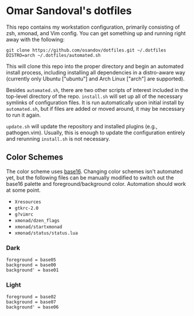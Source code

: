 Omar Sandoval's dotfiles
========================
This repo contains my workstation configuration, primarily consisting of zsh,
xmonad, and Vim config. You can get something up and running right away with
the following:

    git clone https://github.com/osandov/dotfiles.git ~/.dotfiles
    DISTRO=arch ~/.dotfiles/automated.sh

This will clone this repo into the proper directory and begin an automated
install process, including installing all dependencies in a distro-aware way
(currently only Ubuntu ["ubuntu"] and Arch Linux ["arch"] are supported).

Besides `automated.sh`, there are two other scripts of interest included in the
top-level directory of the repo. `install.sh` will set up all of the necessary
symlinks of configuration files. It is run automatically upon initial install
by `automated.sh`, but if files are added or moved around, it may be necessary
to run it again.

`update.sh` will update the repository and installed plugins (e.g.,
pathogen.vim). Usually, this is enough to update the configuration entirely and
rerunning `install.sh` is not necessary.

Color Schemes
-------------
The color scheme uses [base16](https://github.com/chriskempson/base16).
Changing color schemes isn't automated yet, but the following files can be
manually modified to switch out the base16 palette and foreground/background
color. Automation should work at some point.

 * `Xresources`
 * `gtkrc-2.0`
 * `g?vimrc`
 * `xmonad/dzen_flags`
 * `xmonad/startxmonad`
 * `xmonad/status/status.lua`

### Dark
```
foreground = base05
background = base00
background' = base01
```

### Light
```
foreground = base02
background = base07
background' = base06
```
